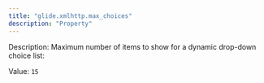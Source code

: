 ```yaml
---
title: "glide.xmlhttp.max_choices"
description: "Property"
---
```


Description: Maximum number of items to show for a dynamic drop-down choice list:

Value: `15`